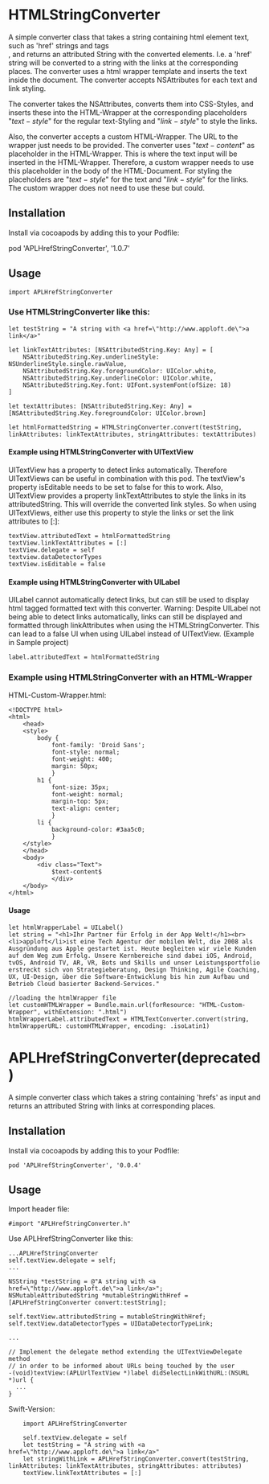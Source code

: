 HTMLStringConverter
=========
A simple converter class that takes a string containing html element text, such as 'href' strings and tags <br>, and returns an attributed String with the converted elements. 
I.e. a 'href' string will be converted to a string with the links at the corresponding places. The converter uses a html wrapper template and inserts the text inside the document. The converter accepts NSAttributes for each text and link styling. 

The converter takes the NSAttributes, converts them into CSS-Styles, and inserts these into the HTML-Wrapper at the corresponding placeholders "$text-style$" for the regular text-Styling and "$link-style$" to style the links. 

Also, the converter accepts a custom HTML-Wrapper. The URL to the wrapper just needs to be provided.
The converter uses "$text-content$" as placeholder in the HTML-Wrapper. This is where the text input will be inserted in the HTML-Wrapper. Therefore, a custom wrapper needs to use this placeholder in the body of the HTML-Document. For styling the placeholders are "$text-style$" for the text and "$link-style$" for the links. The custom wrapper does not need to use these but could. 

## Installation
Install via cocoapods by adding this to your Podfile:

pod 'APLHrefStringConverter', '1.0.7'

## Usage
    import APLHrefStringConverter

### Use HTMLStringConverter like this:


    let testString = "A string with <a href=\"http://www.apploft.de\">a link</a>"
    
    let linkTextAttributes: [NSAttributedString.Key: Any] = [
        NSAttributedString.Key.underlineStyle: NSUnderlineStyle.single.rawValue,
        NSAttributedString.Key.foregroundColor: UIColor.white,
        NSAttributedString.Key.underlineColor: UIColor.white,
        NSAttributedString.Key.font: UIFont.systemFont(ofSize: 18)
    ]

    let textAttributes: [NSAttributedString.Key: Any] = [NSAttributedString.Key.foregroundColor: UIColor.brown]

    let htmlFormattedString = HTMLStringConverter.convert(testString, linkAttributes: linkTextAttributes, stringAttributes: textAttributes)

#### Example using HTMLStringConverter with UITextView

UITextView has a property to detect links automatically. Therefore UITextViews can be useful in combination with this pod. The textView's property isEditable needs to be set to false for this to work.
Also, UITextView provides a property linkTextAttributes to style the links in its attributedString. This will override the converted link styles. So when using UITextViews, either use this property to style the links or set the link attributes to [:]:

    textView.attributedText = htmlFormattedString
    textView.linkTextAttributes = [:]
    textView.delegate = self
    textview.dataDetectorTypes
    textView.isEditable = false

#### Example using HTMLStringConverter with UILabel
UILabel cannot automatically detect links, but can still be used to display html tagged formatted text with this converter. 
Warning: Despite UILabel not being able to detect links automatically, links can still be displayed and formatted through linkAttributes when using the HTMLStringConverter. This can lead to a false UI when using UILabel instead of UITextView. (Example in Sample project)

    label.attributedText = htmlFormattedString

### Example using HTMLStringConverter with an HTML-Wrapper
HTML-Custom-Wrapper.html:
    
    <!DOCTYPE html>
    <html>
        <head>
        <style>
            body {
                font-family: 'Droid Sans';
                font-style: normal;
                font-weight: 400;
                margin: 50px;
                }
            h1 {
                font-size: 35px;
                font-weight: normal;
                margin-top: 5px;
                text-align: center;
                }
            li {
                background-color: #3aa5c0;
                }
        </style>
        </head>
        <body>
            <div class="Text">
                $text-content$
                </div>
        </body>
    </html>

#### Usage

    let htmlWrapperLabel = UILabel()
    let string = "<h1>Ihr Partner für Erfolg in der App Welt!</h1><br><li>apploft</li>ist eine Tech Agentur der mobilen Welt, die 2008 als Ausgründung aus Apple gestartet ist. Heute begleiten wir viele Kunden auf dem Weg zum Erfolg. Unsere Kernbereiche sind dabei iOS, Android, tvOS, Android TV, AR, VR, Bots und Skills und unser Leistungsportfolio erstreckt sich von Strategieberatung, Design Thinking, Agile Coaching, UX, UI-Design, über die Software-Entwicklung bis hin zum Aufbau und Betrieb Cloud basierter Backend-Services."

    //loading the htmlWrapper file
    let customHTMLWrapper = Bundle.main.url(forResource: "HTML-Custom-Wrapper", withExtension: ".html")
    htmlWrapperLabel.attributedText = HTMLTextConverter.convert(string, htmlWrapperURL: customHTMLWrapper, encoding: .isoLatin1)

APLHrefStringConverter(deprecated)
=========
A simple converter class which takes a string containing 'hrefs' as input and returns an attributed String with links at corresponding places.

## Installation
Install via cocoapods by adding this to your Podfile:

	pod 'APLHrefStringConverter', '0.0.4'

## Usage
Import header file:

	#import "APLHrefStringConverter.h"
	
Use APLHrefStringConverter like this:
	
	...APLHrefStringConverter
	self.textView.delegate = self;
	...
	
	NSString *testString = @"A string with <a href=\"http://www.apploft.de\">a link</a>";
   	NSMutableAttributedString *mutableStringWithHref = [APLHrefStringConverter convert:testString];
   
	self.textView.attributedString = mutableStringWithHref;
	self.textView.dataDetectorTypes = UIDataDetectorTypeLink;

	...
	
	// Implement the delegate method extending the UITextViewDelegate method
	// in order to be informed about URLs being touched by the user
	-(void)textView:(APLUrlTextView *)label didSelectLinkWithURL:(NSURL *)url {
	  ...
    }
    
Swift-Version:
            
        import APLHrefStringConverter
            
        self.textView.delegate = self
        let testString = "A string with <a href=\"http://www.apploft.de\">a link</a>"
        let stringWithLink = APLHrefStringConverter.convert(testString, linkAttributes: linkTextAttributes, stringAttributes: attributes)
        textView.linkTextAttributes = [:]
